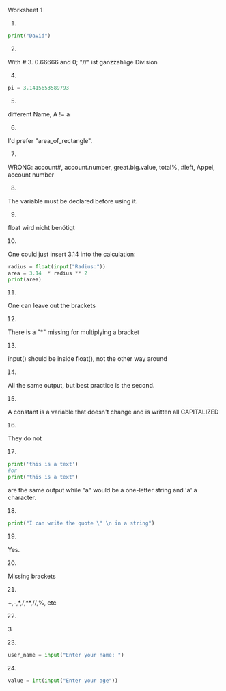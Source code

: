 Worksheet 1

1. 
```python
print("David")
```
2. 
With #
3.
0.66666 and 0; "//" ist ganzzahlige Division

4.
```python
pi = 3.1415653589793
```

5.
different Name, A != a

6.
I'd prefer "area_of_rectangle".

7.
WRONG: account#, account.number, great.big.value, total%, #left, Appel, account number

8.
The variable must be declared before using it.

9.
float wird nicht benötigt

10.
One could just insert 3.14 into the calculation:
```python
radius = float(input("Radius:"))
area = 3.14  * radius ** 2
print(area)
```

11.
One can leave out the brackets

12.
There is a "*" missing for multiplying a bracket

13.
input() should be inside float(), not the other way around

14.
All the same output, but best practice is the second.

15.
A constant is a variable that doesn't change and is written all CAPITALIZED

16.
They do not

17.
```python
print('this is a text')
#or
print("this is a text")
```
are the same output while "a" would be a one-letter string and 'a' a character.

18.
```python
print("I can write the quote \" \n in a string")
```

19.
Yes.

20.
Missing brackets

21.
+,-,*,/,**,//,%, etc

22.
3

23.
```python
user_name = input("Enter your name: ")
```

24.
```python
value = int(input("Enter your age"))
```